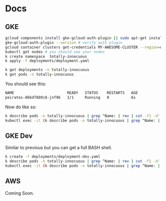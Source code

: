 # Docs

## GKE

```sh
gcloud components install gke-gcloud-auth-plugin || sudo apt-get install google-cloud-sdk-gke-gcloud-auth-plugin
gke-gcloud-auth-plugin --version # verify auth plugin
gcloud container clusters get-credentials MY-AWESOME-CLUSTER --region=us-central1
kubectl get nodes # you should see your nodes
k create namespace  totally-innocuous
k apply -f deployments/deployment.yaml
```

```sh
k get deployments -n totally-innocuous
k get pods -n totally-innocuous
```

You should see this:

```sh
NAME                        READY   STATUS    RESTARTS   AGE
peirates-86bd7889c8-jnf96   1/1     Running   0          6s
```

Now do like so:

```sh
k describe pods -n totally-innocuous | grep ^Name: | rev | cut -f1 -d' '| rev # to get pod name
kubectl exec -it (k describe pods -n totally-innocuous | grep ^Name: | rev | cut -f1 -d' '| rev) -n totally-innocuous -- /peirates # run peirates, fish shell
```

## GKE Dev

Similar to previous but you can get a full BASH shell.

```sh
k create -f deployments/deployment-dev.yaml 
k describe pods -n totally-innocuous | grep ^Name: | rev | cut -f1 -d' '| rev | grep dev
kubectl exec -it (k describe pods -n totally-innocuous | grep ^Name: | rev | cut -f1 -d' '| rev | grep dev) -n totally-innocuous -- /bin/ash
```

## AWS

Coming Soon.

